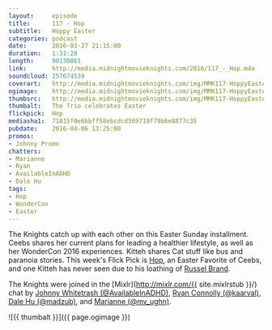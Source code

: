 ```yaml
---
layout:     episode
title:      117 - Hop
subtitle:   Hoppy Easter
categories: podcast
date:       2016-03-27 21:15:00
duration:   1:31:28
length:     90130861
link:       http://media.midnightmovieknights.com/2016/117_-_Hop.m4a
soundcloud: 257674539
coverart:   http://media.midnightmovieknights.com/img/MMK117-HoppyEaster-1400x1400.png
ogimage:    http://media.midnightmovieknights.com/img/MMK117-HoppyEaster-750x750.png
thumbsrc:   http://media.midnightmovieknights.com/img/MMK117-HoppyEaster-200x200.png
thumbalt:   The Trio celebrates Easter
flickpick:  Hop
mediasha1:  71815f0e6bbff58ebcdcd569719f79b6e8877c35
pubdate:    2016-04-06 13:25:00
promos:
- Johnny Promo
chatters:
- Marianne
- Ryan
- AvailableInADHD
- Dale Hu
tags:
- Hop
- WonderCon
- Easter
---
```

The Knights catch up with each other on this Easter Sunday installment. Ceebs shares her current plans for leading a healthier lifestyle, as well as her WonderCon 2016 experiences. Kitteh shares Cat stuff like bus and paranoia stories. This week's Flick Pick is [Hop](http://www.imdb.com/title/tt1411704/), an Easter Favorite of Ceebs, and one Kitteh has never seen due to his loathing of [Russel Brand](http://www.imdb.com/name/nm1258970/).

The Knights were joined in the [Mixlr](http://mixlr.com/{{ site.mixlrstub }}/) chat by [Johnny Whitetrash (@AvailableInADHD)](https://twitter.com/AvailableInADHD), [Ryan Connolly (@kaarval)](https://twitter.com/kaarval), [Dale Hu (@madzub)](https://twitter.com/madzub), and [Marianne (@mv_ughn)](https://twitter.com/mv_ughn).

![{{ thumbalt }}]({{ page.ogimage }})